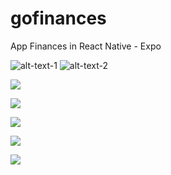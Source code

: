 # gofinances
App Finances in React Native - Expo 

![alt-text-1](https://github.com/marcosaureliodiasmoura/gofinances/blob/master/src/assets/gifs/1.gif
 "title-1") ![alt-text-2](https://github.com/marcosaureliodiasmoura/gofinances/blob/master/src/assets/gifs/1.gif
 "title-2")


![](https://github.com/marcosaureliodiasmoura/gofinances/blob/master/src/assets/gifs/1.gif)

![](https://github.com/marcosaureliodiasmoura/gofinances/blob/master/src/assets/gifs/2.gif)

![](https://github.com/marcosaureliodiasmoura/gofinances/blob/master/src/assets/gifs/3.gif)

![](https://github.com/marcosaureliodiasmoura/gofinances/blob/master/src/assets/gifs/4.gif)

![](https://github.com/marcosaureliodiasmoura/gofinances/blob/master/src/assets/gifs/5.gif)
